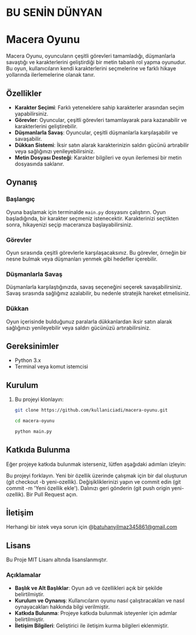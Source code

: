 # BU SENİN DÜNYAN

# Macera Oyunu

Macera Oyunu, oyuncuların çeşitli görevleri tamamladığı, düşmanlarla savaştığı ve karakterlerini geliştirdiği bir metin tabanlı rol yapma oyunudur. Bu oyun, kullanıcıların kendi karakterlerini seçmelerine ve farklı hikaye yollarında ilerlemelerine olanak tanır.

## Özellikler

- **Karakter Seçimi**: Farklı yeteneklere sahip karakterler arasından seçim yapabilirsiniz.
- **Görevler**: Oyuncular, çeşitli görevleri tamamlayarak para kazanabilir ve karakterlerini geliştirebilir.
- **Düşmanlarla Savaş**: Oyuncular, çeşitli düşmanlarla karşılaşabilir ve savaşabilir.
- **Dükkan Sistemi**: İksir satın alarak karakterinizin saldırı gücünü artırabilir veya sağlığınızı yenileyebilirsiniz.
- **Metin Dosyası Desteği**: Karakter bilgileri ve oyun ilerlemesi bir metin dosyasında saklanır.

## Oynanış

### Başlangıç

Oyuna başlamak için terminalde `main.py` dosyasını çalıştırın. Oyun başladığında, bir karakter seçmeniz istenecektir. Karakterinizi seçtikten sonra, hikayenizi seçip maceranıza başlayabilirsiniz.

### Görevler

Oyun sırasında çeşitli görevlerle karşılaşacaksınız. Bu görevler, örneğin bir nesne bulmak veya düşmanları yenmek gibi hedefler içerebilir.

### Düşmanlarla Savaş

Düşmanlarla karşılaştığınızda, savaş seçeneğini seçerek savaşabilirsiniz. Savaş sırasında sağlığınız azalabilir, bu nedenle stratejik hareket etmelisiniz.

### Dükkan

Oyun içerisinde bulduğunuz paralarla dükkanlardan iksir satın alarak sağlığınızı yenileyebilir veya saldırı gücünüzü artırabilirsiniz.

## Gereksinimler

- Python 3.x
- Terminal veya komut istemcisi

## Kurulum

1. Bu projeyi klonlayın:
   ```bash
   git clone https://github.com/kullaniciadi/macera-oyunu.git

   cd macera-oyunu

   python main.py

## Katkıda Bulunma
   Eğer projeye katkıda bulunmak isterseniz, lütfen aşağıdaki adımları izleyin:
   
   Bu projeyi forklayın.
   Yeni bir özellik üzerinde çalışmak için bir dal oluşturun (git checkout -b yeni-ozellik).
   Değişikliklerinizi yapın ve commit edin (git commit -m 'Yeni özellik ekle').
   Dalınızı geri gönderin (git push origin yeni-ozellik).
   Bir Pull Request açın.

## İletişim

Herhangi bir istek veya sorun için @batuhanyilmaz345861@gmail.com

## Lisans

Bu Proje MIT Lisanı altında lisanslanmıştır.


### Açıklamalar

- **Başlık ve Alt Başlıklar**: Oyun adı ve özellikleri açık bir şekilde belirtilmiştir.
- **Kurulum ve Oynanış**: Kullanıcıların oyunu nasıl çalıştıracakları ve nasıl oynayacakları hakkında bilgi verilmiştir.
- **Katkıda Bulunma**: Projeye katkıda bulunmak isteyenler için adımlar belirtilmiştir.
- **İletişim Bilgileri**: Geliştirici ile iletişim kurma bilgileri eklenmiştir.


